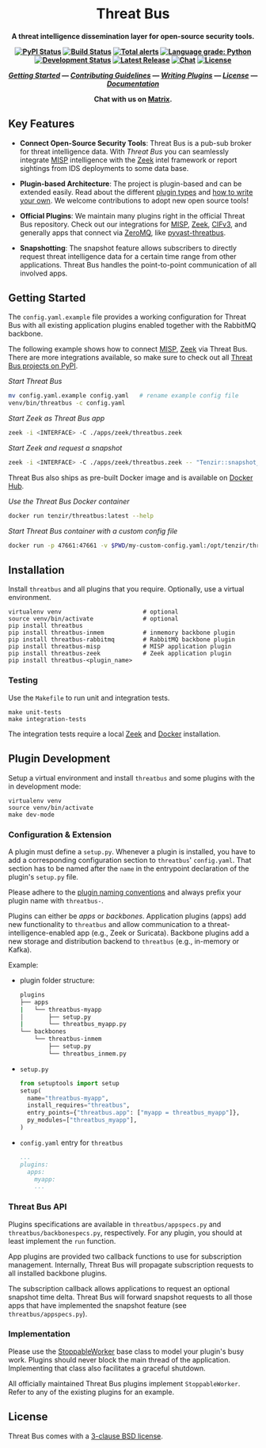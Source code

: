 
<h1 align="center">
  Threat Bus
</h1>
<h4 align="center">

A threat intelligence dissemination layer for open-source security tools.

[![PyPI Status][pypi-badge]][pypi-url]
[![Build Status][ci-badge]][ci-url]
[![Total alerts][lgtm-alerts-badge]][lgtm-alerts-url]
[![Language grade: Python][lgtm-quality-badge]][lgtm-quality-url]
[![Development Status][alpha-badge]][latest-release-url]
[![Latest Release][latest-release-badge]][latest-release-url]
[![Chat][chat-badge]][chat-url]
[![License][license-badge]][license-url]

[_Getting Started_](#getting-started) &mdash;
[_Contributing Guidelines_][contributing-url] &mdash;
[_Writing Plugins_](#plugin-development) &mdash;
[_License_](#license) &mdash;
[_Documentation_][docs]

Chat with us on [Matrix][chat-url].
</h4>

## Key Features

- **Connect Open-Source Security Tools**: Threat Bus is a pub-sub broker for
  threat intelligence data. With *Threat Bus* you can seamlessly integrate
  [MISP][misp] intelligence with the [Zeek][zeek] intel framework or report
  sightings from IDS deployments to some data base.

- **Plugin-based Architecture**: The project is plugin-based and can be extended
  easily. Read about the different [plugin types][plugin-types] and
  [how to write your own][plugin-development].
  We welcome contributions to adopt new open source tools! 

- **Official Plugins**: We maintain many plugins right in the official Threat
  Bus repository. Check out our integrations for [MISP][misp], [Zeek][zeek],
  [CIFv3][cif], and generally apps that connect via [ZeroMQ][zmq], like
  [pyvast-threatbus][pyvast-threatbus].

- **Snapshotting**: The snapshot feature allows subscribers to directly request
  threat intelligence data for a certain time range from other applications.
  Threat Bus handles the point-to-point communication of all involved apps.


## Getting Started

The `config.yaml.example` file provides a working configuration for Threat Bus
with all existing application plugins enabled together with the RabbitMQ
backbone.

The following example shows how to connect [MISP][misp], [Zeek][zeek] via
Threat Bus. There are more integrations available, so make sure to check out all
[Threat Bus projects on PyPI](https://pypi.org/search/?q=threatbus).

*Start Threat Bus*

```sh
mv config.yaml.example config.yaml   # rename example config file
venv/bin/threatbus -c config.yaml
```

*Start Zeek as Threat Bus app*

```sh
zeek -i <INTERFACE> -C ./apps/zeek/threatbus.zeek
```

*Start Zeek and request a snapshot*

```sh
zeek -i <INTERFACE> -C ./apps/zeek/threatbus.zeek -- "Tenzir::snapshot_intel=30 days"
```

Threat Bus also ships as pre-built Docker image and is available on
[Docker Hub](https://hub.docker.com/r/tenzir/threatbus).

*Use the Threat Bus Docker container*

```sh
docker run tenzir/threatbus:latest --help
```

*Start Threat Bus container with a custom config file*

```sh
docker run -p 47661:47661 -v $PWD/my-custom-config.yaml:/opt/tenzir/threatbus/my-custom-config.yaml tenzir/threatbus:latest -c my-custom-config.yaml
```

## Installation

Install `threatbus` and all plugins that you require. Optionally, use a virtual
environment.

```
virtualenv venv                       # optional
source venv/bin/activate              # optional
pip install threatbus
pip install threatbus-inmem           # inmemory backbone plugin
pip install threatbus-rabbitmq        # RabbitMQ backbone plugin
pip install threatbus-misp            # MISP application plugin
pip install threatbus-zeek            # Zeek application plugin
pip install threatbus-<plugin_name>
```

### Testing

Use the `Makefile` to run unit and integration tests.

```
make unit-tests
make integration-tests
```

The integration tests require a local [Zeek][zeek] and
[Docker](https://www.docker.com/) installation.


## Plugin Development

Setup a virtual environment and install `threatbus` and some plugins with the
in development mode:

```
virtualenv venv
source venv/bin/activate
make dev-mode
```

### Configuration & Extension

A plugin must define a `setup.py`. Whenever a plugin is installed, you have to
add a corresponding configuration section to `threatbus`' `config.yaml`. That
section has to be named after the `name` in the entrypoint declaration of the
plugin's `setup.py` file.

Please adhere to the [plugin naming conventions](https://pluggy.readthedocs.io/en/latest/#a-complete-example)
and always prefix your plugin name with `threatbus-`.

Plugins can either be *apps* or *backbones*. Application plugins (apps) add new
functionality to `threatbus` and allow communication to a
threat-intelligence-enabled app (e.g., Zeek or Suricata). Backbone plugins add a
new storage and distribution backend to `threatbus` (e.g., in-memory or Kafka).

Example:

- plugin folder structure:
  ```sh
  plugins
  ├── apps
  |   └── threatbus-myapp
  │       ├── setup.py
  |       └── threatbus_myapp.py
  └── backbones
      └── threatbus-inmem
          ├── setup.py
          └── threatbus_inmem.py
  ```
- `setup.py`
  ```py
  from setuptools import setup
  setup(
    name="threatbus-myapp",
    install_requires="threatbus",
    entry_points={"threatbus.app": ["myapp = threatbus_myapp"]},
    py_modules=["threatbus_myapp"],
  )
  ```
- `config.yaml` entry for `threatbus`
  ```yaml
  ...
  plugins:
    apps:
      myapp:
      ...
  ```

### Threat Bus API

Plugins specifications are available in `threatbus/appspecs.py` and
`threatbus/backbonespecs.py`, respectively. For any plugin, you should at least
implement the `run` function.

App plugins are provided two callback functions to use for subscription
management. Internally, Threat Bus will propagate subscription requests to all
installed backbone plugins.

The subscription callback allows applications to request an optional snapshot
time delta. Threat Bus will forward snapshot requests to all those apps that
have implemented the snapshot feature (see `threatbus/appspecs.py`).

### Implementation

Please use the
[StoppableWorker](https://github.com/tenzir/threatbus/blob/master/threatbus/stoppable_worker.py)
base class to model your plugin's busy work. Plugins should never block the main
thread of the application. Implementing that class also facilitates a graceful
shutdown.

All officially maintained Threat Bus plugins implement `StoppableWorker`. Refer
to any of the existing plugins for an example.

## License

Threat Bus comes with a [3-clause BSD license][license-url].


[misp]: https://github.com/misp/misp
[vast]: https://github.com/tenzir/vast
[docs]: https://docs.tenzir.com/threatbus
[zeek]: https://www.zeek.org
[cif]: https://github.com/csirtgadgets/bearded-avenger
[zmq]: https://zeromq.org/
[misp-zmq-config]: https://github.com/MISP/misp-book/tree/master/misp-zmq#misp-zeromq-configuration
[plugin-types]: https://docs.tenzir.com/threatbus/plugins/overview
[plugin-development]: https://docs.tenzir.com/threatbus/plugins/plugin-development
[pyvast-threatbus]: https://github.com/tenzir/threatbus/tree/master/apps/vast

[pypi-badge]: https://img.shields.io/pypi/v/threatbus.svg
[pypi-url]: https://pypi.org/project/threatbus
[contributing-url]: https://github.com/tenzir/.github/blob/master/contributing.md
[latest-release-badge]: https://img.shields.io/github/commits-since/tenzir/threatbus/latest.svg?color=green
[latest-release-url]: https://github.com/tenzir/threatbus/releases
[ci-url]: https://github.com/tenzir/threatbus/actions?query=branch%3Amaster
[ci-badge]: https://github.com/tenzir/threatbus/workflows/Python%20Egg/badge.svg?branch=master
[chat-badge]: https://img.shields.io/badge/matrix-chat-brightgreen.svg
[chat-url]: https://tenzir.element.io
[license-badge]: https://img.shields.io/badge/license-BSD-blue.svg
[license-url]: https://github.com/tenzir/threatbus/blob/master/COPYING
[alpha-badge]: https://img.shields.io/badge/stage-alpha-blueviolet
[lgtm-alerts-badge]: https://img.shields.io/lgtm/alerts/g/tenzir/threatbus.svg?logo=lgtm&logoWidth=18
[lgtm-alerts-url]: https://lgtm.com/projects/g/tenzir/threatbus/alerts/
[lgtm-quality-badge]: https://img.shields.io/lgtm/grade/python/g/tenzir/threatbus.svg?logo=lgtm&logoWidth=18
[lgtm-quality-url]: https://lgtm.com/projects/g/tenzir/threatbus/context:python
